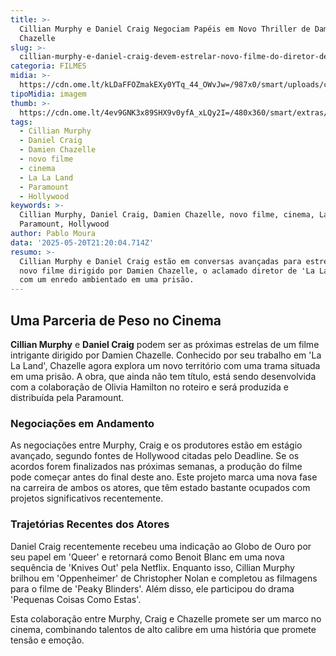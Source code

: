 ```yaml
---
title: >-
  Cillian Murphy e Daniel Craig Negociam Papéis em Novo Thriller de Damien
  Chazelle
slug: >-
  cillian-murphy-e-daniel-craig-devem-estrelar-novo-filme-do-diretor-de-la-la-land
categoria: FILMES
midia: >-
  https://cdn.ome.lt/kLDaFFOZmakEXy0YTq_44_OWvJw=/987x0/smart/uploads/conteudo/fotos/02_ZpESnWq.jpg
tipoMidia: imagem
thumb: >-
  https://cdn.ome.lt/4ev9GNK3x89SHX9v0yfA_xLQy2I=/480x360/smart/extras/conteudos/Captura_de_tela_2025-05-20_172023.png
tags:
  - Cillian Murphy
  - Daniel Craig
  - Damien Chazelle
  - novo filme
  - cinema
  - La La Land
  - Paramount
  - Hollywood
keywords: >-
  Cillian Murphy, Daniel Craig, Damien Chazelle, novo filme, cinema, La La Land,
  Paramount, Hollywood
author: Pablo Moura
data: '2025-05-20T21:20:04.714Z'
resumo: >-
  Cillian Murphy e Daniel Craig estão em conversas avançadas para estrelar um
  novo filme dirigido por Damien Chazelle, o aclamado diretor de 'La La Land',
  com um enredo ambientado em uma prisão.
---
```


## Uma Parceria de Peso no Cinema

**Cillian Murphy** e **Daniel Craig** podem ser as próximas estrelas de um filme intrigante dirigido por Damien Chazelle. Conhecido por seu trabalho em 'La La Land', Chazelle agora explora um novo território com uma trama situada em uma prisão. A obra, que ainda não tem título, está sendo desenvolvida com a colaboração de Olivia Hamilton no roteiro e será produzida e distribuída pela Paramount.

### Negociações em Andamento

As negociações entre Murphy, Craig e os produtores estão em estágio avançado, segundo fontes de Hollywood citadas pelo Deadline. Se os acordos forem finalizados nas próximas semanas, a produção do filme pode começar antes do final deste ano. Este projeto marca uma nova fase na carreira de ambos os atores, que têm estado bastante ocupados com projetos significativos recentemente.

### Trajetórias Recentes dos Atores

Daniel Craig recentemente recebeu uma indicação ao Globo de Ouro por seu papel em 'Queer' e retornará como Benoit Blanc em uma nova sequência de 'Knives Out' pela Netflix. Enquanto isso, Cillian Murphy brilhou em 'Oppenheimer' de Christopher Nolan e completou as filmagens para o filme de 'Peaky Blinders'. Além disso, ele participou do drama 'Pequenas Coisas Como Estas'.

Esta colaboração entre Murphy, Craig e Chazelle promete ser um marco no cinema, combinando talentos de alto calibre em uma história que promete tensão e emoção.
